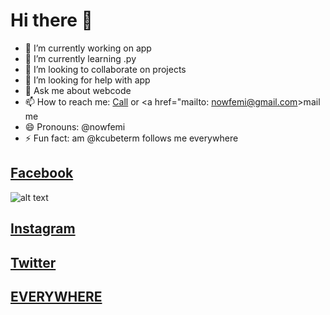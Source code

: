 # Hi there 👋



- 🔭 I’m currently working on app
- 🌱 I’m currently learning .py
- 👯 I’m looking to collaborate on projects
- 🤔 I’m looking for help with app
- 💬 Ask me about webcode
- 📫 How to reach me: <a href="tel:+2348104156984">Call</a> or <a href="mailto: nowfemi@gmail.com>mail me</a>
- 😄 Pronouns: @nowfemi
- ⚡ Fun fact: am @kcubeterm follows me everywhere

## [Facebook](http://facebook.com/nowfe.mi)
![alt text](https://dl.dropbox.com/s/am8z2qfr8vgacnk/IMG_20210116_174754_665.jpg?)

## [Instagram](http://instagram.com/nowfemi)



## [Twitter](http://twitter.com/nowfemi)




## [EVERYWHERE](http://nowfemi.github.io)



